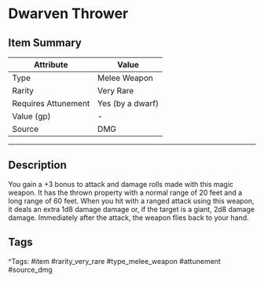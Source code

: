 # Dwarven Thrower

## Item Summary

| Attribute            | Value                        |
|----------------------|------------------------------|
| Type                 | Melee Weapon |
| Rarity               | Very Rare             |
| Requires Attunement  | Yes (by a dwarf)                |
| Value (gp)           | -    |
| Source               | DMG |

---

## Description

You gain a +3 bonus to attack and damage rolls made with this magic weapon. It has the thrown property with a normal range of 20 feet and a long range of 60 feet. When you hit with a ranged attack using this weapon, it deals an extra 1d8 damage damage or, if the target is a giant, 2d8 damage damage. Immediately after the attack, the weapon flies back to your hand.

## Tags

^Tags: #item #rarity_very_rare #type_melee_weapon #attunement #source_dmg